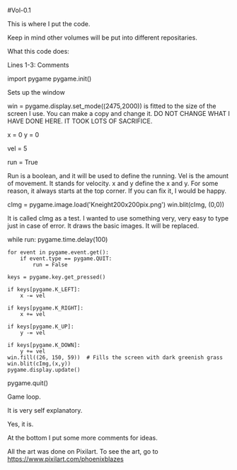 #Vol-0.1

This is where I put the code. 

Keep in mind other volumes will be put into different repositaries. 

What this code does: 

Lines 1-3: Comments

import pygame
pygame.init()

Sets up the window

win = pygame.display.set_mode((2475,2000)) is fitted to the size of the screen I use. You can make a copy and change it. DO NOT CHANGE WHAT I HAVE DONE HERE. IT TOOK LOTS OF SACRIFICE.

x = 0
y = 0

vel = 5

run = True

Run is a boolean, and it will be used to define the running. 
Vel is the amount of movement. It stands for velocity. 
x and y define the x and y. For some reason, it always starts at the top corner. 
If you can fix it, I would be happy. 

cImg = pygame.image.load('Kneight200x200pix.png')
win.blit(cImg, (0,0))

It is called cImg as a test. I wanted to use something very, very easy to type just in case of error. 
It draws the basic images. 
It will be replaced. 

while run:
    pygame.time.delay(100)

    for event in pygame.event.get():
        if event.type == pygame.QUIT:
            run = False

    keys = pygame.key.get_pressed()
    
    if keys[pygame.K_LEFT]:
        x -= vel

    if keys[pygame.K_RIGHT]:
        x += vel

    if keys[pygame.K_UP]:
        y -= vel

    if keys[pygame.K_DOWN]:
        y += vel
    win.fill((26, 150, 59))  # Fills the screen with dark greenish grass
    win.blit(cImg,(x,y))   
    pygame.display.update() 
    
pygame.quit()

Game loop. 

It is very self explanatory. 

Yes, it is. 

At the bottom I put some more comments for ideas. 



All the art was done on Pixilart. To see the art, go to https://www.pixilart.com/phoenixblazes
